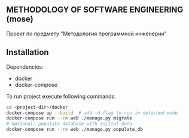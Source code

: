 ## METHODOLOGY OF SOFTWARE ENGINEERING (mose)

Проект по предмету "Методология программной инженерии"

## Installation
Dependencies:
* docker
* docker-compose

To run project execute following commands:
```bash
cd <project-dir>/docker
docker-compose up --build  # add -d flag to run in detached mode
docker-compose run --rm web ./manage.py migrate
# optional: populate database with initial data
docker-compose run --rm web ./manage.py populate_db
```
